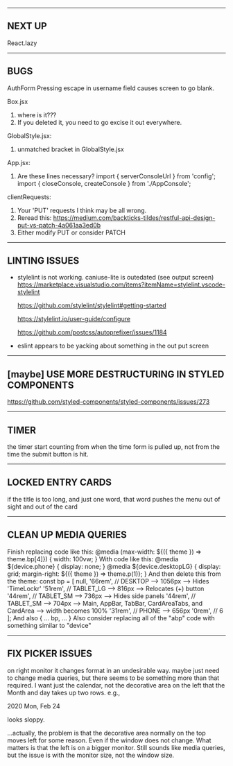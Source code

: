 -------------------------------------------------------
 NEXT UP
-------------------------------------------------------
 React.lazy

-------------------------------------------------------
 BUGS
-------------------------------------------------------
AuthForm
Pressing escape in username field causes screen to go blank.

Box.jsx
1. where is it???
2. If you deleted it, you need to go excise it out everywhere.

GlobalStyle.jsx:
1. unmatched bracket in GlobalStyle.jsx

App.jsx:
1. Are these lines necessary?
  import { serverConsoleUrl } from 'config';
  import { closeConsole, createConsole } from './AppConsole';

clientRequests:
1. Your 'PUT' requests I think may be all wrong.
2. Reread this: https://medium.com/backticks-tildes/restful-api-design-put-vs-patch-4a061aa3ed0b
3. Either modify PUT or consider PATCH

-------------------------------------------------------
 LINTING ISSUES
-------------------------------------------------------
 - stylelint is not working. caniuse-lite is outedated (see output screen)
    https://marketplace.visualstudio.com/items?itemName=stylelint.vscode-stylelint

    https://github.com/stylelint/stylelint#getting-started

    https://stylelint.io/user-guide/configure

    https://github.com/postcss/autoprefixer/issues/1184

 - eslint appears to be yacking about something in the
   out put screen

-------------------------------------------------------
 [maybe] USE MORE DESTRUCTURING IN STYLED COMPONENTS
-------------------------------------------------------
https://github.com/styled-components/styled-components/issues/273

-------------------------------------------------------
 TIMER
-------------------------------------------------------
the timer start counting from when the time form is pulled up, not from the time the submit button is hit.

-------------------------------------------------------
 LOCKED ENTRY CARDS
-------------------------------------------------------
if the title is too long, and just one word, that word pushes the menu out of sight and out of the card

-------------------------------------------------------
 CLEAN UP MEDIA QUERIES
-------------------------------------------------------
Finish replacing code like this:
  @media (max-width: ${({ theme }) => theme.bp[4]}) {
    width: 100vw;
  }
With code like this:
  @media ${device.phone} {
    display: none;
  }
  @media ${device.desktopLG} {
    display: grid;
    margin-right: ${({ theme }) => theme.p(1)};
  }
And then delete this from the theme:
  const bp = [
    null,
    '66rem',  // DESKTOP    -->  1056px -->  Hides 'TimeLockr'
    '51rem',  // TABLET_LG  -->  816px  -->  Relocates (+) button
    '44rem',  // TABLET_SM  -->  736px  -->  Hides side panels
    '44rem',  // TABLET_SM  -->  704px  -->  Main, AppBar, TabBar, CardAreaTabs, and CardArea --> width becomes 100%
    '31rem',  // PHONE      -->  656px
    '0rem',   // 6
  ];
And also
  {
    ...
    bp,
    ...
  }
Also consider replacing all of the "abp" code with something similar to "device"

-------------------------------------------------------
 FIX PICKER ISSUES
-------------------------------------------------------
on right monitor it changes format in an undesirable way.
maybe just need to change media queries, but there seems to
be something more than that required.
I want just the calendar, not the decorative area on the left that
the Month and day takes up two rows.
e.g.,

  2020
  Mon,
  Feb
  24

looks sloppy.

...actually, the problem is that the decorative area normally on the top
moves left for some reason.  Even if the window does not change.  What matters
is that the left is on a bigger monitor.  Still sounds like media queries,
but the issue is with the monitor size, not the window size.
